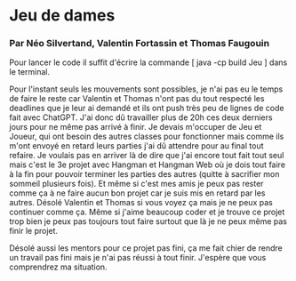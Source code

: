 # Jeu de dames
### Par Néo Silvertand, Valentin Fortassin et Thomas Faugouin

Pour lancer le code il suffit d'écrire la commande [ java -cp build Jeu ] dans le terminal.

Pour l'instant seuls les mouvements sont possibles, je n'ai pas eu le temps de faire le reste car Valentin et Thomas n'ont pas du tout respecté les deadlines que je leur ai demandé et ils ont push très peu de lignes de code fait avec ChatGPT. J'ai donc dû travailler plus de 20h ces deux derniers jours pour ne même pas arrivé à finir.
Je devais m'occuper de Jeu et Joueur, qui ont besoin des autres classes pour fonctionner mais comme ils m'ont envoyé en retard leurs parties j'ai dû attendre pour au final tout refaire. 
Je voulais pas en arriver là de dire que j'ai encore tout fait tout seul mais c'est le 3e projet avec Hangman et Hangman Web où je dois tout faire à la fin pour pouvoir terminer les parties des autres (quitte à sacrifier mon sommeil plusieurs fois). Et même si c'est mes amis je peux pas rester comme ça à ne faire aucun bon projet car je suis mis en retard par les autres.
Désolé Valentin et Thomas si vous voyez ça mais je ne peux pas continuer comme ça. Même si j'aime beaucoup coder et je trouve ce projet trop bien je peux pas toujours tout faire surtout que là je ne peux même pas finir le projet.

Désolé aussi les mentors pour ce projet pas fini, ça me fait chier de rendre un travail pas fini mais je n'ai pas réussi à tout finir. J'espère que vous comprendrez ma situation.
